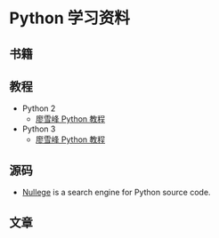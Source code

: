 # Python 学习资料

## 书籍


## 教程
* Python 2
    * [廖雪峰 Python 教程](http://www.liaoxuefeng.com/wiki/001374738125095c955c1e6d8bb493182103fac9270762a000)
* Python 3
    - [廖雪峰 Python 教程](http://www.liaoxuefeng.com/wiki/0014316089557264a6b348958f449949df42a6d3a2e542c000)

## 源码
* [Nullege](http://nullege.com/) is a search engine for Python source code.

## 文章

